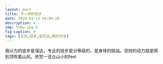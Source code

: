 ```yaml
---
layout: post
title: 不一样的徒步
date: 2024-04-13 10:04:20
description: #
img: tubu.jpg #
fig-caption: #
tags: [北京,徒步,梨花谷,樱花列车]
---
```

我以为的徒步是溜达，专业的徒步是分等级的，是身体的挑战。坚持的动力就是爬到顶吹着山风，欣赏一览众山小的feel
